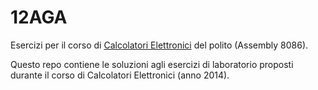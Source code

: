 12AGA
=====

Esercizi per il  corso di [Calcolatori Elettronici](https://didattica.polito.it/pls/portal30/sviluppo.guide.visualizza?p_cod_ins=12AGAOA&p_a_acc=2014) del polito (Assembly 8086).

Questo repo contiene le soluzioni agli esercizi di laboratorio proposti durante il corso di Calcolatori Elettronici (anno 2014). 

